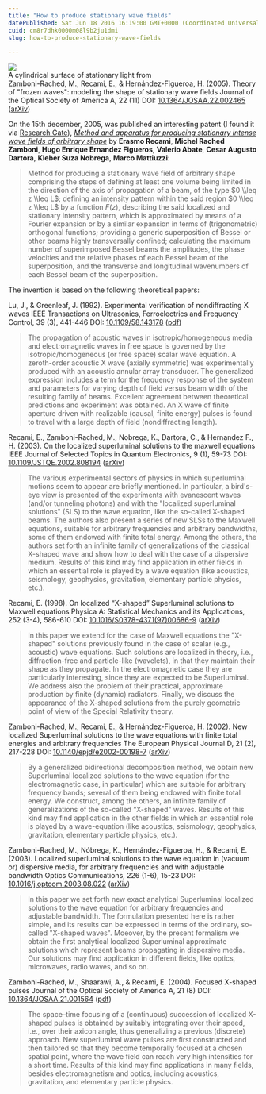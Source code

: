 ```yaml
---
title: "How to produce stationary wave fields"
datePublished: Sat Jun 18 2016 16:19:00 GMT+0000 (Coordinated Universal Time)
cuid: cm8r7dhk0000m08l9b2ju1dmi
slug: how-to-produce-stationary-wave-fields

---
```



![](https://cdn.hashnode.com/res/hashnode/image/upload/v1743070840954/f5d2d2ed-1a1d-4104-a2f2-e0dc77fdd0dd.jpeg)  
A cylindrical surface of stationary light from  
Zamboni-Rached, M., Recami, E., & Hernández-Figueroa, H. (2005). Theory of "frozen waves": modeling the shape of stationary wave fields Journal of the Optical Society of America A, 22 (11) DOI: [10.1364/JOSAA.22.002465](http://dx.doi.org/10.1364/JOSAA.22.002465) ([arXiv](http://arxiv.org/abs/physics/0502105))

On the 15th december, 2005, was published an interesting patent (I found it via [Research Gate](https://www.researchgate.net/publication/302657884_Method_and_apparatus_for_producing_stationary_intense_wave_fields_of_arbitrary_shape)), [_Method and apparatus for producing stationary intense wave fields of arbitrary shape_](http://www.google.com/patents/WO2005119647A1?cl=en) by **Erasmo Recami**, **Michel Rached Zamboni**, **Hugo Enrique Ernandez Figueros**, **Valerio Abate**, **Cesar Augusto Dartora**, **Kleber Suza Nobrega**, **Marco Mattiuzzi**:

> Method for producing a stationary wave field of arbitrary shape comprising the steps of defining at least one volume being limited in the direction of the axis of propagation of a beam, of the type $0 \\leq z \\leq L$; defining an intensity pattern within the said region $0 \\leq z \\leq L$ by a function $F(z)$, describing the said localized and stationary intensity pattern, which is approximated by means of a Fourier expansion or by a similar expansion in terms of (trigonometric) orthogonal functions; providing a generic superposition of Bessel or other beams highly transversally confined; calculating the maximum number of superimposed Bessel beams the amplitudes, the phase velocities and the relative phases of each Bessel beam of the superposition, and the transverse and longitudinal wavenumbers of each Bessel beam of the superposition.

The invention is based on the following theoretical papers:

Lu, J., & Greenleaf, J. (1992). Experimental verification of nondiffracting X waves IEEE Transactions on Ultrasonics, Ferroelectrics and Frequency Control, 39 (3), 441-446 DOI: [10.1109/58.143178](http://dx.doi.org/10.1109/58.143178) ([pdf](http://www.ieee-uffc.org/main/awards/outpapers/t9230441.pdf))

> The propagation of acoustic waves in isotropic/homogeneous media and electromagnetic waves in free space is governed by the isotropic/homogeneous (or free space) scalar wave equation. A zeroth-order acoustic X wave (axially symmetric) was experimentally produced with an acoustic annular array transducer. The generalized expression includes a term for the frequency response of the system and parameters for varying depth of field versus beam width of the resulting family of beams. Excellent agreement between theoretical predictions and experiment was obtained. An X wave of finite aperture driven with realizable (causal, finite energy) pulses is found to travel with a large depth of field (nondiffracting length).

Recami, E., Zamboni-Rached, M., Nobrega, K., Dartora, C., & Hernandez F., H. (2003). On the localized superluminal solutions to the maxwell equations IEEE Journal of Selected Topics in Quantum Electronics, 9 (1), 59-73 DOI: [10.1109/JSTQE.2002.808194](http://dx.doi.org/10.1109/JSTQE.2002.808194) ([arXiv](http://arxiv.org/abs/0709.2191))

> The various experimental sectors of physics in which superluminal motions seem to appear are briefly mentioned. In particular, a bird's-eye view is presented of the experiments with evanescent waves (and/or tunneling photons) and with the "localized superluminal solutions" (SLS) to the wave equation, like the so-called X-shaped beams. The authors also present a series of new SLSs to the Maxwell equations, suitable for arbitrary frequencies and arbitrary bandwidths, some of them endowed with finite total energy. Among the others, the authors set forth an infinite family of generalizations of the classical X-shaped wave and show how to deal with the case of a dispersive medium. Results of this kind may find application in other fields in which an essential role is played by a wave equation (like acoustics, seismology, geophysics, gravitation, elementary particle physics, etc.).

Recami, E. (1998). On localized “X-shaped” Superluminal solutions to Maxwell equations Physica A: Statistical Mechanics and its Applications, 252 (3-4), 586-610 DOI: [10.1016/S0378-4371(97)00686-9](http://dx.doi.org/10.1016/S0378-4371(97)00686-9) ([arXiv](http://arxiv.org/abs/physics/9712051v2))

> In this paper we extend for the case of Maxwell equations the "X-shaped" solutions previously found in the case of scalar (e.g., acoustic) wave equations. Such solutions are localized in theory, i.e., diffraction-free and particle-like (wavelets), in that they maintain their shape as they propagate. In the electromagnetic case they are particularly interesting, since they are expected to be Superluminal. We address also the problem of their practical, approximate production by finite (dynamic) radiators. Finally, we discuss the appearance of the X-shaped solutions from the purely geometric point of view of the Special Relativity theory.

Zamboni-Rached, M., Recami, E., & Hernández-Figueroa, H. (2002). New localized Superluminal solutions to the wave equations with finite total energies and arbitrary frequencies The European Physical Journal D, 21 (2), 217-228 DOI: [10.1140/epjd/e2002-00198-7](http://dx.doi.org/10.1140/epjd/e2002-00198-7) ([arXiv](http://arxiv.org/abs/physics/0109062))

> By a generalized bidirectional decomposition method, we obtain new Superluminal localized solutions to the wave equation (for the electromagnetic case, in particular) which are suitable for arbitrary frequency bands; several of them being endowed with finite total energy. We construct, among the others, an infinite family of generalizations of the so-called “X-shaped" waves. Results of this kind may find application in the other fields in which an essential role is played by a wave-equation (like acoustics, seismology, geophysics, gravitation, elementary particle physics, etc.).

Zamboni-Rached, M., Nóbrega, K., Hernández-Figueroa, H., & Recami, E. (2003). Localized superluminal solutions to the wave equation in (vacuum or) dispersive media, for arbitrary frequencies and with adjustable bandwidth Optics Communications, 226 (1-6), 15-23 DOI: [10.1016/j.optcom.2003.08.022](http://dx.doi.org/10.1016/j.optcom.2003.08.022) ([arXiv](http://arxiv.org/abs/physics/0209101))

> In this paper we set forth new exact analytical Superluminal localized solutions to the wave equation for arbitrary frequencies and adjustable bandwidth. The formulation presented here is rather simple, and its results can be expressed in terms of the ordinary, so-called "X-shaped waves". Moeover, by the present formalism we obtain the first analytical localized Superluminal approximate solutions which represent beams propagating in dispersive media. Our solutions may find application in different fields, like optics, microwaves, radio waves, and so on.

Zamboni-Rached, M., Shaarawi, A., & Recami, E. (2004). Focused X-shaped pulses Journal of the Optical Society of America A, 21 (8) DOI: [10.1364/JOSAA.21.001564](http://dx.doi.org/10.1364/JOSAA.21.001564) ([pdf](http://cds.cern.ch/record/644655/files/0309098.pdf))

> The space–time focusing of a (continuous) succession of localized X-shaped pulses is obtained by suitably integrating over their speed, i.e., over their axicon angle, thus generalizing a previous (discrete) approach. New superluminal wave pulses are first constructed and then tailored so that they become temporally focused at a chosen spatial point, where the wave field can reach very high intensities for a short time. Results of this kind may find applications in many fields, besides electromagnetism and optics, including acoustics, gravitation, and elementary particle physics.
